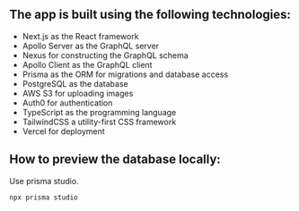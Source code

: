 ## The app is built using the following technologies:

- Next.js as the React framework
- Apollo Server as the GraphQL server
- Nexus for constructing the GraphQL schema
- Apollo Client as the GraphQL client
- Prisma as the ORM for migrations and database access
- PostgreSQL as the database
- AWS S3 for uploading images
- Auth0 for authentication
- TypeScript as the programming language
- TailwindCSS a utility-first CSS framework
- Vercel for deployment

## How to preview the database locally:

Use prisma studio.

`npx prisma studio`
